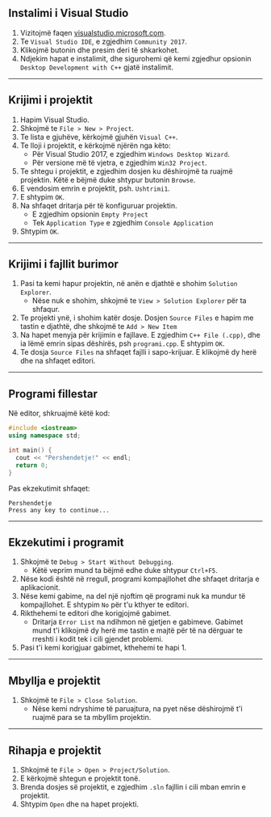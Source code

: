 ## Instalimi i Visual Studio

1. Vizitojmë faqen [visualstudio.microsoft.com](https://visualstudio.microsoft.com/).
2. Te `Visual Studio IDE`, e zgjedhim `Community 2017`.
3. Klikojmë butonin dhe presim deri të shkarkohet.
4. Ndjekim hapat e instalimit, dhe sigurohemi që kemi zgjedhur opsionin `Desktop Development with C++` gjatë instalimit.

---

<!-- .slide: style="font-size:0.6em;" -->

## Krijimi i projektit

1. Hapim Visual Studio.
2. Shkojmë te `File > New > Project`.
3. Te lista e gjuhëve, kërkojmë gjuhën `Visual C++`.
4. Te lloji i projektit, e kërkojmë njërën nga këto:
   - Për Visual Studio 2017, e zgjedhim `Windows Desktop Wizard`.
   - Për versione më të vjetra, e zgjedhim `Win32 Project`.
5. Te shtegu i projektit, e zgjedhim dosjen ku dëshirojmë ta ruajmë projektin. Këtë e bëjmë duke shtypur butonin `Browse`.
6. E vendosim emrin e projektit, psh. `Ushtrimi1`.
7. E shtypim `OK`.
8. Na shfaqet dritarja për të konfiguruar projektin.
    - E zgjedhim opsionin `Empty Project`
    - Tek `Application Type` e zgjedhim `Console Application`
9. Shtypim `OK`.

---

## Krijimi i fajllit burimor

<!-- .slide: style="font-size:0.6em;" -->

1. Pasi ta kemi hapur projektin, në anën e djathtë e shohim `Solution Explorer`.
    - Nëse nuk e shohim, shkojmë te `View > Solution Explorer` për ta shfaqur.
2. Te projekti ynë, i shohim katër dosje. Dosjen `Source Files` e hapim me tastin e djathtë, dhe shkojmë te `Add > New Item`
3. Na hapet menyja për krijimin e fajllave. E zgjedhim `C++ File (.cpp)`, dhe ia lëmë emrin sipas dëshirës, psh `programi.cpp`. E shtypim `OK`.
4. Te dosja `Source Files` na shfaqet fajlli i sapo-krijuar. E klikojmë dy herë dhe na shfaqet editori.

---

## Programi fillestar

Në editor, shkruajmë këtë kod:

```cpp
#include <iostream>
using namespace std;

int main() {
  cout << "Pershendetje!" << endl;
  return 0;
}
```

Pas ekzekutimit shfaqet:

```text
Pershendetje
Press any key to continue...
```

---

<!-- .slide: style="font-size:0.6em;" -->

## Ekzekutimi i programit

1. Shkojmë te `Debug > Start Without Debugging`.
    - Këtë veprim mund ta bëjmë edhe duke shtypur `Ctrl+F5`.
2. Nëse kodi është në rregull, programi kompajllohet dhe shfaqet dritarja e aplikacionit.
3. Nëse kemi gabime, na del një njoftim që programi nuk ka mundur të kompajllohet. E shtypim `No` për t'u kthyer te editori.
4. Rikthehemi te editori dhe korigjojmë gabimet.
    - Dritarja `Error List` na ndihmon në gjetjen e gabimeve. Gabimet mund t'i klikojmë dy herë me tastin e majtë për të na dërguar te rreshti i kodit tek i cili gjendet problemi.
5. Pasi t'i kemi korigjuar gabimet, kthehemi te hapi 1.

---

## Mbyllja e projektit

1. Shkojmë te `File > Close Solution`.
    - Nëse kemi ndryshime të paruajtura, na pyet nëse dëshirojmë t'i ruajmë para se ta mbyllim projektin.

---

## Rihapja e projektit

1. Shkojmë te `File > Open > Project/Solution`.
2. E kërkojmë shtegun e projektit tonë.
3. Brenda dosjes së projektit, e zgjedhim `.sln` fajllin i cili mban emrin e projektit.
4. Shtypim `Open` dhe na hapet projekti. 
